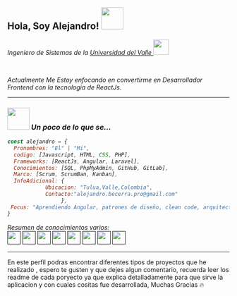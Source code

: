 <h2> Hola, Soy Alejandro! <img src="https://media.giphy.com/media/W1SROduPg4GLkwBSRQ/giphy.gif" width="50"></h2>
<p><em>Ingeniero de Sistemas de la 
<a href="https://www.univalle.edu.co">Universidad del Valle </a>
<img src="https://media.giphy.com/media/W4WXjiRhlq2l5FiYkF/giphy.gif" width="35">
</em></p><br><p><em>Actualmente Me Estoy enfocando en convertirme en Desarrollador Frontend con la tecnologia de ReactJs.</p>

---

### <img src="https://media.giphy.com/media/PS854yemutngZAy1qP/giphy.gif" width="50"> Un poco de lo que se...  

```javascript
const alejandro = {
  Pronombres: "El" | "Mi",
  codigo: [Javascript, HTML, CSS, PHP],
  Frameworks: [ReactJs, Angular, Laravel],
  Conocimientos: [SQL, PhpMyAdmin, GitHub, GitLab],
  Marco: [Scrum, ScrumBan, Kanban],
  InfoAdicional: {
            Ubicacion: "Tulua,Valle,Colombia",
            Contacto:"alejandro.becerra.pro@gmail.com"
                 },
 Focus: "Aprendiendo Angular, patrones de diseño, clean code, arquitectura.. entre otros"
}
```
Resumen de conocimientos varios: <br>
<code><a href="" target="_blank"><img height="30" src="https://www.vectorlogo.zone/logos/reactjs/reactjs-ar21.svg"></a></code>
<code><a href="" target="_blank"><img height="30" src="https://www.vectorlogo.zone/logos/laravel/laravel-ar21.svg"></a></code>
<code><a href="" target="_blank"><img height="30" src="https://www.vectorlogo.zone/logos/php/php-ar21.svg"></a></code>
<code><a href="" target="_blank"><img height="30" src="https://www.vectorlogo.zone/logos/phpmyadmin/phpmyadmin-ar21.svg"></a></code>
<code><a href="" target="_blank"><img height="30" src="https://www.vectorlogo.zone/logos/git-scm/git-scm-ar21.svg"></a></code>
<code><a href="" target="_blank"><img height="30" src="https://www.vectorlogo.zone/logos/gitlab/gitlab-ar21.svg"></a></code>
<code><a href="" target="_blank"><img height="30" src="https://www.vectorlogo.zone/logos/github/github-ar21.svg"></a></code>
<code><a href="" target="_blank"><img height="30" src="https://www.vectorlogo.zone/logos/visualstudio_code/visualstudio_code-ar21.svg"></a></code>

---
</em>
En este perfil podras encontrar diferentes tipos de proyectos que he realizado , espero te gusten y que dejes algun comentario, recuerda leer los readme de cada poryecto ya que explica detalladamente para que sirve la aplicacion y con cuales cositas fue desarrollada, Muchas Gracias 🔥
